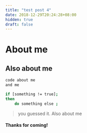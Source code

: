 ```yaml
---
title: "test post 4"
date: 2018-12-29T20:24:28+08:00
hidden: true
draft: false
---
```


# About me

## Also about me

```bash
code about me
and me

if [something != true];
then
	do something else ;
```

>you guessed it. Also about me

#### Thanks for coming!
